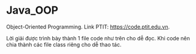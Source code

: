 # Java_OOP
Object-Oriented Programming.
Link PTIT: https://code.ptit.edu.vn.

Lời giải được trình bày thành 1 file code như trên cho dễ đọc. Khi code nên chia thành các file class riêng cho dễ thao tác.
